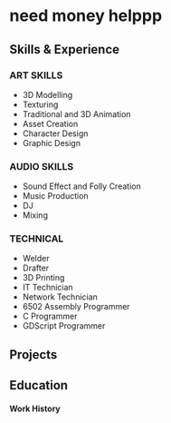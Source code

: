 # need money helppp

## Skills & Experience

### ART SKILLS
- 3D Modelling
- Texturing
- Traditional and 3D Animation
- Asset Creation
- Character Design
- Graphic Design


### AUDIO SKILLS
- Sound Effect and Folly Creation
- Music Production
- DJ
- Mixing

### TECHNICAL 
- Welder
- Drafter 
- 3D Printing 
- IT Technician
- Network Technician
- 6502 Assembly Programmer
- C Programmer
- GDScript Programmer

## Projects


## Education


#### Work History
